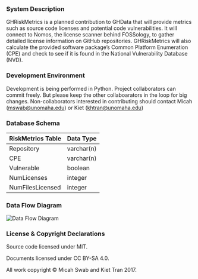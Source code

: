 ### System Description
GHRiskMetrics is a planned contribution to GHData that will provide metrics such as source code licenses and potential code vulnerabilities. It will connect to Nomos, the license scanner behind FOSSology, to gather detailed license information on GitHub repositories. GHRiskMetrics will also calculate the provided software package’s Common Platform Enumeration (CPE) and check to see if it is found in the National Vulnerability Database (NVD).


### Development Environment
Development is being performed in Python.
Project collaborators can commit freely. But please keep the other collaboarators in the loop for big changes.
Non-collaborators interested in contributing should contact Micah (mswab@unomaha.edu) or Kiet (khtran@unomaha.edu)

### Database Schema

| RiskMetrics Table | Data Type     |
| ----------------- | ------------- |
| Repository        | varchar(n)    |
| CPE               | varchar(n)    |
| Vulnerable        | boolean       |
| NumLicenses       | integer       |
| NumFilesLicensed  | integer       |

### Data Flow Diagram

![Data Flow Diagram](data_flow_diagram.png)

### License & Copyright Declarations

Source code licensed under MIT.

Documents licensed under CC BY-SA 4.0.

All work copyright © Micah Swab and Kiet Tran 2017.
